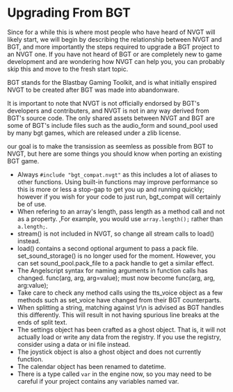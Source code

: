 # Upgrading From BGT
Since for a while this is where most people who have heard of NVGT will likely start, we will begin by describing the relationship between NVGT and BGT, and more importantly the steps required to upgrade a BGT project to an NVGT one. If you have not heard of BGT or are completely new to game development and are wondering how NVGT can help you, you can probably skip this and move to the fresh start topic.

BGT stands for the Blastbay Gaming Toolkit, and is what initially enspired NVGT to be created after BGT was made into abandonware.

It is important to note that NVGT is not officially endorsed by BGT's developers and contributers, and NVGT is not in any way derived from BGT's source code. The only shared assets between NVGT and BGT are some of BGT's include files such as the audio_form and sound_pool used by many bgt games, which are released under a zlib license.

our goal is to make the transission as seemless as possible from BGT to NVGT, but here are some things you should know when porting an existing BGT game.

* Always `#include "bgt_compat.nvgt"` as this includes a lot of aliases to other functions. Using built-in functions may improve performance so this is more or less a stop-gap to get you up and running quickly; however if you wish for your code to just run, bgt_compat will certainly be of use.
* When refering to an array's length, pass length as a method call and not as a property. ,For example, you would use `array.length();` rather than `a.length;`.
* stream() is not included in NVGT, so change all stream calls to load() instead.
* load() contains a second optional argument to pass a pack file. set_sound_storage() is no longer used for the moment. However, you can set sound_pool.pack_file to a pack handle to get a similar effect.
* The Angelscript syntax for naming arguments in function calls has changed. func(arg, arg, arg=value); must now become func(arg, arg, arg:value);
* Take care to check any method calls using the tts_voice object as a few methods such as set_voice have changed from their BGT counterparts.
* When splitting a string, matching against \r\n is advised as BGT handles this differently. This will result in not having spurious line breaks at the ends of split text.
* The settings object has been crafted as a ghost object. That is, it will not actually load or write any data from the registry. If you use the registry, consider using a data or ini file instead.
* The joystick object is also a ghost object and does not currently function.
* The calendar object has been renamed to datetime.
* There is a type called `var` in the engine now, so you may need to be careful if your project contains any variables named var.
